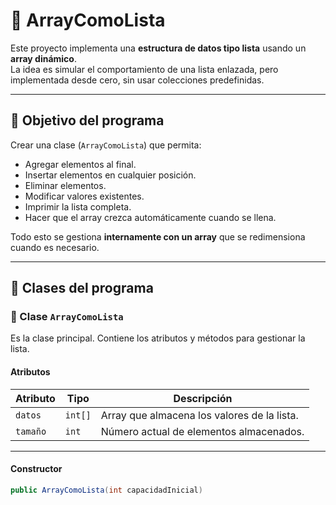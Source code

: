 # 📘 ArrayComoLista

Este proyecto implementa una **estructura de datos tipo lista** usando un **array dinámico**.  
La idea es simular el comportamiento de una lista enlazada, pero implementada desde cero, sin usar colecciones predefinidas.

---

## 🔹 Objetivo del programa

Crear una clase (`ArrayComoLista`) que permita:
- Agregar elementos al final.
- Insertar elementos en cualquier posición.
- Eliminar elementos.
- Modificar valores existentes.
- Imprimir la lista completa.
- Hacer que el array crezca automáticamente cuando se llena.

Todo esto se gestiona **internamente con un array** que se redimensiona cuando es necesario.

---

## 🔹 Clases del programa

### 🧩 Clase `ArrayComoLista`

Es la clase principal. Contiene los atributos y métodos para gestionar la lista.

#### **Atributos**
| Atributo | Tipo | Descripción |
|-----------|------|--------------|
| `datos` | `int[]` | Array que almacena los valores de la lista. |
| `tamaño` | `int` | Número actual de elementos almacenados. |

---

#### **Constructor**
```java
public ArrayComoLista(int capacidadInicial)
